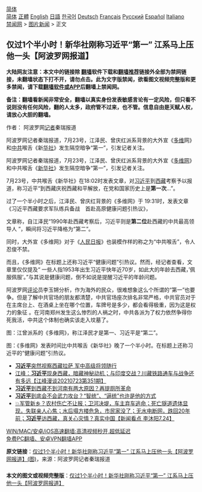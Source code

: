  <!-- 面包屑导航 --> <div class="breadcrumb"><!-- GTranslate: https://gtranslate.io/ -->  <div class="switcher notranslate">  <div class="selected">  <a href="#" onclick="return false;"> 简体</a>  </div>  <div class="option">  <a href="https://www.bannedbook.org" onclick="doGTranslate('zh-CN|zh-CN');jQuery('div.switcher div.selected a').html(jQuery(this).html());return false;" title="简体中文" class="nturl selected"> 简体</a>  <a href="https://www.bannedbook.org/zh-tw/" onclick="doGTranslate('zh-CN|zh-TW');jQuery('div.switcher div.selected a').html(jQuery(this).html());return false;" title="繁體中文" class="nturl"> 正體</a>  <a href="https://www.bannedbook.org/en/" onclick="doGTranslate('zh-CN|en');jQuery('div.switcher div.selected a').html(jQuery(this).html());return false;" title="English" class="nturl"> English</a>  <a href="https://www.bannedbook.org/ja/" onclick="doGTranslate('zh-CN|ja');jQuery('div.switcher div.selected a').html(jQuery(this).html());return false;" title="日本語" class="nturl"> 日語</a>  <a href="https://www.bannedbook.org/ko/" onclick="doGTranslate('zh-CN|ko');jQuery('div.switcher div.selected a').html(jQuery(this).html());return false;" title="한국어" class="nturl"> 한국어</a>  <a href="https://www.bannedbook.org/de/" onclick="doGTranslate('zh-CN|de');jQuery('div.switcher div.selected a').html(jQuery(this).html());return false;" title="Deutsch" class="nturl"> Deutsch</a>  <a href="https://www.bannedbook.org/fr/" onclick="doGTranslate('zh-CN|fr');jQuery('div.switcher div.selected a').html(jQuery(this).html());return false;" title="Français" class="nturl"> Français</a>  <a href="https://www.bannedbook.org/ru/" onclick="doGTranslate('zh-CN|ru');jQuery('div.switcher div.selected a').html(jQuery(this).html());return false;" title="Русский" class="nturl"> Русский</a>  <a href="https://www.bannedbook.org/es/" onclick="doGTranslate('zh-CN|es');jQuery('div.switcher div.selected a').html(jQuery(this).html());return false;" title="Español" class="nturl"> Español</a>  <a href="https://www.bannedbook.org/it/" onclick="doGTranslate('zh-CN|it');jQuery('div.switcher div.selected a').html(jQuery(this).html());return false;" title="Italiano" class="nturl"> Italiano</a>  </div>  </div>      <div class='breadcrumb-sub'><!-- Breadcrumb NavXT 6.3.0 --> <a href="https://www.bannedbook.org/" class="home">禁闻网</a> &gt; <a href="https://www.bannedbook.org/bnews/topimagenews/" class="category">图片新闻</a> &gt; 正文</div></div><h2>仅过1个半小时！新华社刚称习近平“第一” 江系马上压他一头【阿波罗网报道】</h2> <p class="notice"><b>大陆网友注意：本文中的链接除 <a href="https://github.com/bannedbook/fanqiang" >翻墙</a>软件下载和<a href="https://github.com/killgcd/justmysocks/blob/master/README.md">翻墙推荐</a>链接外全部为禁网链接，未翻墙状态下打不开，请勿点击。此为文字版禁闻，欲看图文视频完整版和更多禁闻，请下载<a href="https://github.com/bannedbook/fanqiang">翻墙软件或APP</a>后翻墙上禁闻网。</p><p>备注：翻墙看新闻非常安全，翻墙以真实身份发表敏感言论有一定风险，但只看不说则没有任何风险，翻的人太多，政府管不过来，也不管。信息自由是天赋人权，请放心大胆的翻墙。</b></p>  <div class="entry"> <p>作者： 阿波罗网<a href="https://www.bannedbook.org/bnews/tag/%E8%AE%B0%E8%80%85/" class="st_tag internal_tag" rel="tag" title="标签 记者 下的日志">记者</a>秦瑞报道</p> <p id="summary">阿波罗网记者秦瑞报道，7月23号，江泽民、曾庆红派系背景的大外宣《<a href="https://www.bannedbook.org/bnews/tag/%e5%a4%9a%e7%bb%b4/" class="st_tag internal_tag" rel="tag" title="标签 多维 下的日志">多维</a>网》和<a href="https://www.bannedbook.org/bnews/tag/%e4%b8%ad%e5%85%b1/" class="st_tag internal_tag" rel="tag" title="标签 中共 下的日志">中共</a>喉舌《新<a href="https://www.bannedbook.org/bnews/tag/%E5%8D%8E%E7%A4%BE/" class="st_tag internal_tag" rel="tag" title="标签 华社 下的日志">华社</a>》发生隔空暗争“第一”，引发记者关注。</p> <p>阿波罗网记者秦瑞报道，7月23号，江泽民、曾庆红派系背景的大外宣《<a href="https://www.bannedbook.org/bnews/tag/%e5%a4%9a%e7%bb%b4%e7%bd%91/" class="st_tag internal_tag" rel="tag" title="标签 多维网 下的日志">多维网</a>》和中共喉舌《<a href="https://www.bannedbook.org/bnews/tag/%e6%96%b0%e5%8d%8e%e7%a4%be/" class="st_tag internal_tag" rel="tag" title="标签 新华社 下的日志">新华社</a>》发生隔空暗争“第一”，引发记者关注。</p>  <p>7月23号，中共喉舌《新华社》在18:02时发表文章，对<a href="https://www.bannedbook.org/bnews/tag/%e4%b9%a0%e8%bf%91%e5%b9%b3/" class="st_tag internal_tag" rel="tag" title="标签 习近平 下的日志">习近平</a>到<a href="https://www.bannedbook.org/bnews/tag/%e8%a5%bf%e8%97%8f/" class="st_tag internal_tag" rel="tag" title="标签 西藏 下的日志">西藏</a>考察予以报道，称习近平“到西藏庆祝西藏和平解放，在党和国家历史上是<strong>第一次</strong>&#8230;”。</p> <p>过了一个半小时之后，江泽民、曾庆红背景的《多维网》于&nbsp;19:31时，发表文章《习近平西藏要求军队练兵备战　首赴高原健康问题引热议》，</p> <p>文章称，自江泽民“1990年赴西藏考察后，习近平则是<strong>第二位</strong>赴西藏的中共最高领导人 ”，瞬间将习近平降格为“第二”。</p>  <p>同时，大外宣《多维网》对于《<span class='wp_keywordlink'><a href="https://www.bannedbook.org/forum2/topic109.html" title="透视人民日报" target="_blank">人民日报</a></span>》也装模作样的称之为“中共喉舌”，令人忍俊不禁。</p> <p>而且，《多维网》在标题上还称习近平“健康问题”引热议。然而，经记者查看，文章里仅仅提及“ 一些人指1953年出生习近平快年近70岁，如此大的年龄去西藏，&#8217;佩服佩服&#8217;。”与其说是健康问题，倒不如说是提醒习近平的年龄问题。</p> <p>阿波罗网<span class='wp_keywordlink_affiliate'><a href="https://www.bannedbook.org/bnews/comments/" title="新闻评论" target="_blank">评论</a></span>员李玉锵分析，作为海外的民众，很难想象这么个所谓的“第一”也要争。但是了解中共官场的朋友都清楚，中共官场座次排名非常严格，中共官员对于在主席台上、在酒桌上坐在哪个位置，车牌号是多少，都会看得极重，因为这是权力的象征 。在河南郑州发生这么惨烈的人祸之时，中共各派为了权力依然争得你死我活，中共这个体制也确实该走入坟墓了。</p>  <p>图：江曾派系的《多维网》，称江泽民才是第一、习近平是“第二”。</p> <p>图：《多维网》发表时间比中共喉舌《新华社》晚了一个半小时。在标题上还称习近平的“健康问题”引热议。</p> <ul class='op-related-articles' title='相关阅读'> <li><a href='https://www.bannedbook.org/bnews/bannedvideo/20210724/1593312.html' target='_blank'><b>习近平</b>突然视察西藏拉萨  军中高级将领随行</a></li> <li><a href='https://www.bannedbook.org/bnews/cbnews/20210724/1593304.html' target='_blank'>江峰：<b>习近平</b>现身西藏，暗藏神秘动机；与印度交战？川藏铁路通车与战争还有多远【江峰漫谈20210723第351期】</a></li> <li><a href='https://www.bannedbook.org/bnews/comments/20210724/1593261.html' target='_blank'><b>习近平</b>到西藏不到河南有两大原因？再提厕所革命</a></li> <li><a href='https://www.bannedbook.org/bnews/headline/20210724/1593231.html' target='_blank'><b>习近平</b>到底会不会武力攻台？“智统”、“逼统”也许是他的方式</a></li> <li><a href='https://www.bannedbook.org/bnews/bannedvideo/20210724/1593203.html' target='_blank'>💥军管新乡？农村伤亡不让报；卫河决堤，车主弃车逃命；死亡隧道遗体显现，失联亲人心焦；水后塌方楼危急，市民家没了；无水电断网，跌回20年前；<b>习近平</b>访西藏，真关心灾情？真实中国【新闻看点 李沐阳7.24】</a></li> </ul> <p class="texttj"> <a href="https://github.com/bannedbook/fanqiang/wiki/V2ray%E6%9C%BA%E5%9C%BA" target="_blank">WIN/MAC/安卓/iOS高速翻墙:高清视频秒开,超低延迟</a><br/> <a href="https://github.com/bannedbook/fanqiang/wiki/%E7%A6%81%E9%97%BB%E7%BD%91%E5%AE%89%E5%8D%93%E7%BF%BB%E5%A2%99%E6%96%B0%E9%97%BBAPP" target="_blank">免费PC翻墙、安卓VPN翻墙APP</a></p> <p> <b>原文链接</b>：<a class="src_link" href="https://www.aboluowang.com/2021/0724/1623495.html" target="_blank">仅过1个半小时！新华社刚称习近平“第一” 江系马上压他一头【阿波罗网报道】(图)</a>，来源：阿波罗网记者秦瑞报道 </p><a name='sharetosocial'></a>  <div style="margin-bottom:5px;padding-bottom:5px;clear:both"> <div id="archive-pix-1" class="banner-ads"> <!-- AuctionX Display platform tag START --> <div id="26318x728x90x621x_ADSLOT2" clicktrack="%%CLICK_URL_ESC%%"></div> <!-- AuctionX Display platform tag END --> </div> <div id="archive-pix-2" class="banner-ads"> <!-- AuctionX Display platform tag START --> <div id="26315x300x250x621x_ADSLOT2" clicktrack="%%CLICK_URL_ESC%%"></div> <!-- AuctionX Display platform tag END --> </div> </div>  <div id="archive-pix-1" class="banner-ads"> <!-- AuctionX Display platform tag START --> <div id="26318x728x90x621x_ADSLOT3" clicktrack="%%CLICK_URL_ESC%%"></div> <!-- AuctionX Display platform tag END --> </div> <div><b>本文的图文或视频完整版</b>：<a href='https://www.bannedbook.org/bnews/topimagenews/20210724/1593333.html'>仅过1个半小时！新华社刚称习近平“第一” 江系马上压他一头【阿波罗网报道】</a></div>  </div><!--END ENTRY--> 